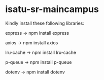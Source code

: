 # isatu-sr-maincampus

Kindly install these following libraries:

express → npm install express

axios → npm install axios

lru-cache → npm install lru-cache

p-queue → npm install p-queue

dotenv → npm install dotenv
